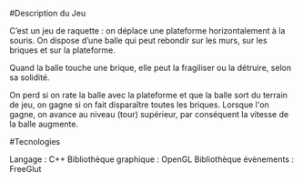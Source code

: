 #Description du Jeu

C’est un jeu de raquette : on déplace une plateforme horizontalement à la souris. On dispose d’une balle qui peut rebondir sur les murs, sur les briques et sur la plateforme. 

Quand la balle touche une brique, elle peut la fragiliser ou la détruire, selon sa solidité.
  
On perd si on rate la balle avec la plateforme et que la balle sort du terrain de jeu, on gagne si on fait disparaître toutes les briques. Lorsque l'on gagne, on avance au niveau (tour) supérieur, par conséquent la vitesse de la balle augmente.

#Tecnologies

Langage : C++
Bibliothèque graphique : OpenGL
Bibliothèque évènements : FreeGlut
